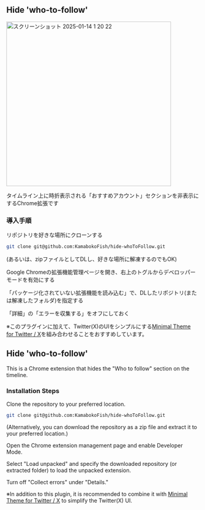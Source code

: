 
## Hide 'who-to-follow'

<img width="430" alt="スクリーンショット 2025-01-14 1 20 22" src="https://github.com/user-attachments/assets/e2b673ee-37c7-4e37-9ba8-810598cc0e59" />


タイムライン上に時折表示される「おすすめアカウント」セクションを非表示にするChrome拡張です

### 導入手順

リポジトリを好きな場所にクローンする

```bash
git clone git@github.com:KamabokoFish/hide-whoToFollow.git
```
(あるいは、zipファイルとしてDLし、好きな場所に解凍するのでもOK)

Google Chromeの拡張機能管理ページを開き、右上のトグルからデベロッパーモードを有効にする

「パッケージ化されていない拡張機能を読み込む」で、DLしたリポジトリ(または解凍したフォルダ)を指定する

「詳細」の「エラーを収集する」をオフにしておく

※このプラグインに加えて、Twitter(X)のUIをシンプルにする[Minimal Theme for Twitter / X](https://chromewebstore.google.com/detail/pobhoodpcipjmedfenaigbeloiidbflp)を組み合わせることをおすすめしています。


## Hide 'who-to-follow'

This is a Chrome extension that hides the "Who to follow" section on the timeline.

### Installation Steps

Clone the repository to your preferred location.

```bash
git clone git@github.com:KamabokoFish/hide-whoToFollow.git
```
(Alternatively, you can download the repository as a zip file and extract it to your preferred location.)

Open the Chrome extension management page and enable Developer Mode.

Select "Load unpacked" and specify the downloaded repository (or extracted folder) to load the unpacked extension.

Turn off "Collect errors" under "Details."

※In addition to this plugin, it is recommended to combine it with [Minimal Theme for Twitter / X](https://chromewebstore.google.com/detail/pobhoodpcipjmedfenaigbeloiidbflp) to simplify the Twitter(X) UI.
